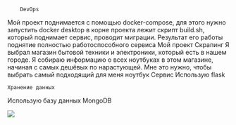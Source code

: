        DevOps
Мой проект поднимается с помощью docker-compose, для этого нужно запустить docker desktop
в корне проекта лежит скрипт build.sh, который поднимает сервис, проводит миграции. Результат его работы поднятие полностью работоспособного сервиса
Мой проект 
        Скрапинг
Я выбрал магазин бытовой техники и электроники, который есть в нашем городе. 
Я собираю информацию о всех ноутбуках в этом магазине, начиная с самых дешёвых по нарастующей.
Мне это нужно, чтобы выбрать самый подходящий для меня ноутбук
   Сервис
Использую flask

    Хранение данных
Использую базу данных MongoDB




![](https://github.com/Andrey2108/code-review/assets/153298361/68e78c29-d149-4491-8a08-ac1cc946be3a)
